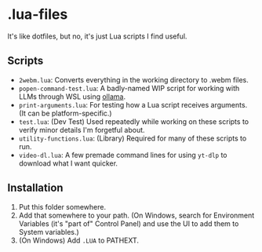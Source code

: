# .lua-files
It's like dotfiles, but no, it's just Lua scripts I find useful.

## Scripts
- `2webm.lua`: Converts everything in the working directory to .webm files.
- `popen-command-test.lua`: A badly-named WIP script for working with LLMs through WSL using [ollama](https://github.com/jmorganca/ollama).
- `print-arguments.lua`: For testing how a Lua script receives arguments. (It can be platform-specific.)
- `test.lua`: (Dev Test) Used repeatedly while working on these scripts to verify minor details I'm forgetful about.
- `utility-functions.lua`: (Library) Required for many of these scripts to run.
- `video-dl.lua`: A few premade command lines for using `yt-dlp` to download what I want quicker.

## Installation
1. Put this folder somewhere.
2. Add that somewhere to your path. (On Windows, search for Environment Variables (it's "part of" Control Panel) and use the UI to add them to System variables.)
3. (On Windows) Add `.LUA` to PATHEXT.
